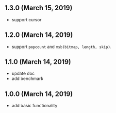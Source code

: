 ## 1.3.0 (March 15, 2019)
  - support cursor

## 1.2.0 (March 14, 2019)
  - support `popcount` and `msb(bitmap, length, skip)`.

## 1.1.0 (March 14, 2019)
  - update doc
  - add benchmark

## 1.0.0 (March 14, 2019)
  - add basic functionality
